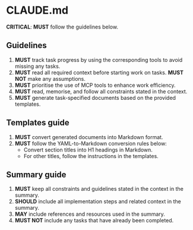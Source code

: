 # CLAUDE.md

**CRITICAL**: **MUST** follow the guidelines below.

## Guidelines
1. **MUST** track task progress by using the corresponding tools to avoid missing any tasks.
2. **MUST** read all required context before starting work on tasks. **MUST NOT** make any assumptions.
3. **MUST** prioritise the use of MCP tools to enhance work efficiency.
4. **MUST** read, memorise, and follow all constraints stated in the context.
5. **MUST** generate task-specified documents based on the provided templates.

## Templates guide
1. **MUST** convert generated documents into Markdown format.
2. **MUST** follow the YAML-to-Markdown conversion rules below:
   - Convert section titles into H1 headings in Markdown.
   - For other titles, follow the instructions in the templates.

## Summary guide
1. **MUST** keep all constraints and guidelines stated in the context in the summary.
2. **SHOULD** include all implementation steps and related context in the summary.
3. **MAY** include references and resources used in the summary.
4. **MUST NOT** include any tasks that have already been completed.